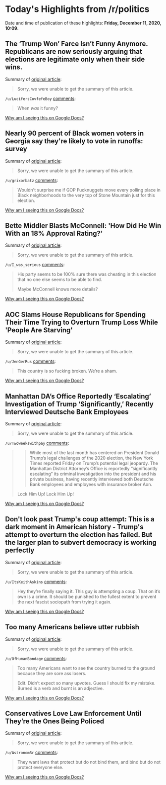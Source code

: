 # Today's Highlights from /r/politics

Date and time of publication of these highlights: **Friday, December 11, 2020, 10:09**.

## The ‘Trump Won’ Farce Isn’t Funny Anymore. Republicans are now seriously arguing that elections are legitimate only when their side wins.

Summary of [original article](https://www.nytimes.com/2020/12/11/opinion/trump-republicans-texas-lawsuit.html):

> Sorry, we were unable to get the summary of this article.

`/u/LucifersCovfefeBoy` [comments](https://www.reddit.com/r/politics/comments/kb29j5/the_trump_won_farce_isnt_funny_anymore/):

> When *was* it funny?

[Why am I seeing this on Google Docs?](https://docs.google.com/document/d/1Dc6We63vOXIZsc0op-Bt4abqkYjXzOigalQqFxmvvbM/edit?usp=sharing)

## Nearly 90 percent of Black women voters in Georgia say they're likely to vote in runoffs: survey

Summary of [original article](https://thehill.com/homenews/campaign/529763-nearly-90-percent-of-black-women-voters-in-georgia-say-theyre-likely-to):

> Sorry, we were unable to get the summary of this article.

`/u/grixorbatz` [comments](https://www.reddit.com/r/politics/comments/kb1k3e/nearly_90_percent_of_black_women_voters_in/):

> Wouldn't surprise me if GOP Fucknuggets move every polling place in Black neighborhoods to the very top of Stone Mountain just for this election.

[Why am I seeing this on Google Docs?](https://docs.google.com/document/d/1Dc6We63vOXIZsc0op-Bt4abqkYjXzOigalQqFxmvvbM/edit?usp=sharing)

## Bette Middler Blasts McConnell: 'How Did He Win With an 18% Approval Rating?'

Summary of [original article](https://thehill.com/blogs/in-the-know/in-the-know/529729-bette-middler-blasts-mcconnell-how-did-he-win-with-an-18):

> Sorry, we were unable to get the summary of this article.

`/u/I_was_serious` [comments](https://www.reddit.com/r/politics/comments/kb2e0i/bette_middler_blasts_mcconnell_how_did_he_win/):

> His party seems to be 100% sure there was cheating in this election that no one else seems to be able to find.
> 
> Maybe McConnell knows more details?

[Why am I seeing this on Google Docs?](https://docs.google.com/document/d/1Dc6We63vOXIZsc0op-Bt4abqkYjXzOigalQqFxmvvbM/edit?usp=sharing)

## AOC Slams House Republicans for Spending Their Time Trying to Overturn Trump Loss While 'People Are Starving'

Summary of [original article](https://www.commondreams.org/news/2020/12/11/aoc-slams-house-republicans-spending-their-time-trying-overturn-trump-loss-while):

> Sorry, we were unable to get the summary of this article.

`/u/JenGerRus` [comments](https://www.reddit.com/r/politics/comments/kb1mpz/aoc_slams_house_republicans_for_spending_their/):

> This country is so fucking broken. We’re a sham.

[Why am I seeing this on Google Docs?](https://docs.google.com/document/d/1Dc6We63vOXIZsc0op-Bt4abqkYjXzOigalQqFxmvvbM/edit?usp=sharing)

## Manhattan DA’s Office Reportedly ‘Escalating’ Investigation of Trump ‘Significantly,’ Recently Interviewed Deutsche Bank Employees

Summary of [original article](https://lawandcrime.com/high-profile/manhattan-das-office-reportedly-escalating-investigation-of-trump-significantly-recently-interviewed-deutsche-bank-employees/):

> Sorry, we were unable to get the summary of this article.

`/u/Twoweekswithpay` [comments](https://www.reddit.com/r/politics/comments/kb3qq8/manhattan_das_office_reportedly_escalating/):

> > While most of the last month has centered on President Donald Trump’s legal challenges of the 2020 election, the New York Times reported Friday on Trump’s potential legal jeopardy. The Manhattan District Attorney’s Office is reportedly “significantly escalating” its criminal investigation into the president and his private business, having recently interviewed both Deutsche Bank employees and employees with insurance broker Aon.
> 
> Lock Him Up! Lock Him Up!

[Why am I seeing this on Google Docs?](https://docs.google.com/document/d/1Dc6We63vOXIZsc0op-Bt4abqkYjXzOigalQqFxmvvbM/edit?usp=sharing)

## Don't look past Trump's coup attempt: This is a dark moment in American history - Trump's attempt to overturn the election has failed. But the larger plan to subvert democracy is working perfectly

Summary of [original article](https://www.salon.com/2020/12/11/dont-look-past-trumps-coup-attempt-this-is-a-dark-moment-in-american-history/):

> Sorry, we were unable to get the summary of this article.

`/u/ItsKeithAskins` [comments](https://www.reddit.com/r/politics/comments/kb1w5g/dont_look_past_trumps_coup_attempt_this_is_a_dark/):

> Hey they’re finally saying it. This guy is attempting a coup. That on it’s own is a crime. It should be punished to the fullest extent to prevent the next fascist sociopath from trying it again.

[Why am I seeing this on Google Docs?](https://docs.google.com/document/d/1Dc6We63vOXIZsc0op-Bt4abqkYjXzOigalQqFxmvvbM/edit?usp=sharing)

## Too many Americans believe utter rubbish

Summary of [original article](https://www.washingtonpost.com/opinions/2020/12/11/too-many-americans-believe-utter-rubbish/):

> Sorry, we were unable to get the summary of this article.

`/u/OfHumanBondage` [comments](https://www.reddit.com/r/politics/comments/kb4qht/too_many_americans_believe_utter_rubbish/):

> Too many Americans want to see the country burned to the ground because they are sore ass losers.
> 
> Edit. Didn’t expect so many upvotes. Guess I should fix my mistake. Burned is a verb and burnt is an adjective.

[Why am I seeing this on Google Docs?](https://docs.google.com/document/d/1Dc6We63vOXIZsc0op-Bt4abqkYjXzOigalQqFxmvvbM/edit?usp=sharing)

## Conservatives Love Law Enforcement Until They’re the Ones Being Policed

Summary of [original article](https://www.motherjones.com/politics/2020/12/conservatives-love-law-enforcement-until-theyre-the-ones-being-policed/):

> Sorry, we were unable to get the summary of this article.

`/u/Astronom3r` [comments](https://www.reddit.com/r/politics/comments/kb5a4s/conservatives_love_law_enforcement_until_theyre/):

> They want laws that protect but do not bind them, and bind but do not protect everyone else.

[Why am I seeing this on Google Docs?](https://docs.google.com/document/d/1Dc6We63vOXIZsc0op-Bt4abqkYjXzOigalQqFxmvvbM/edit?usp=sharing)

